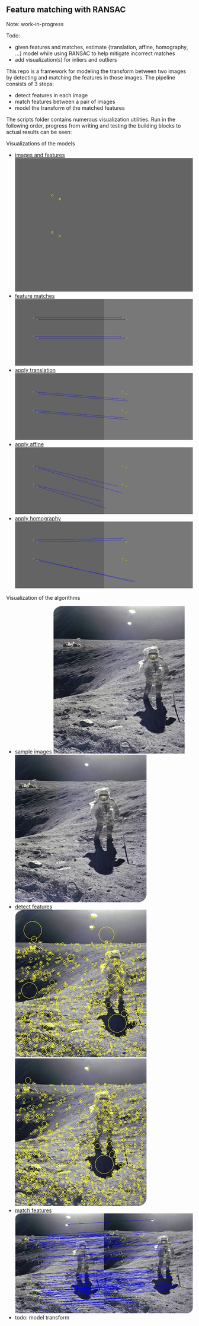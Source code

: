 ## Feature matching with RANSAC

Note: work-in-progress

Todo:
- given features and matches, estimate {translation, affine, homography, ...} model while using RANSAC to help mitigate incorrect matches
- add visualization(s) for inliers and outliers

This repo is a framework for modeling the transform between two images by detecting and matching the features in those images. The pipeline 
consists of 3 steps:
- detect features in each image
- match features between a pair of images
- model the transform of the matched features

The scripts folder contains numerous visualization utilities. Run in the following order, progress from writing and testing the building 
blocks to actual results can be seen:

Visualizations of the models
- [images and features](https://github.com/merrillmckee/feature_matching_with_ransac/blob/main/scripts/visualize/run_visualize_image_and_features.py)  
![image](https://github.com/merrillmckee/feature_matching_with_ransac/blob/main/scripts/images/image_and_features.jpg)
- [feature matches](https://github.com/merrillmckee/feature_matching_with_ransac/blob/main/scripts/visualize/run_visualize_feature_matches.py)  
![image](https://github.com/merrillmckee/feature_matching_with_ransac/blob/main/scripts/images/feature_matches.jpg)
- [apply translation](https://github.com/merrillmckee/feature_matching_with_ransac/blob/main/scripts/visualize/run_visualize_apply_translation.py)  
![image](https://github.com/merrillmckee/feature_matching_with_ransac/blob/main/scripts/images/apply_translation.jpg)
- [apply affine](https://github.com/merrillmckee/feature_matching_with_ransac/blob/main/scripts/visualize/run_visualize_apply_affine.py)  
![image](https://github.com/merrillmckee/feature_matching_with_ransac/blob/main/scripts/images/apply_affine.jpg)
- [apply homography](https://github.com/merrillmckee/feature_matching_with_ransac/blob/main/scripts/visualize/run_visualize_apply_homography.py)  
![image](https://github.com/merrillmckee/feature_matching_with_ransac/blob/main/scripts/images/apply_homography.jpg)

Visualization of the algorithms  
- sample images
![image](https://github.com/merrillmckee/feature_matching_with_ransac/blob/main/scripts/images/moon_1.png)
![image](https://github.com/merrillmckee/feature_matching_with_ransac/blob/main/scripts/images/moon_2.png)
- [detect features](https://github.com/merrillmckee/feature_matching_with_ransac/blob/main/scripts/visualize/run_visualize_detect_features.py)  
![image](https://github.com/merrillmckee/feature_matching_with_ransac/blob/main/scripts/images/detect_features_1.jpg)
![image](https://github.com/merrillmckee/feature_matching_with_ransac/blob/main/scripts/images/detect_features_2.jpg)
- [match features](https://github.com/merrillmckee/feature_matching_with_ransac/blob/main/scripts/visualize/run_visualize_match_features.py)  
![image](https://github.com/merrillmckee/feature_matching_with_ransac/blob/main/scripts/images/match_features.jpg)
- todo: model transform
